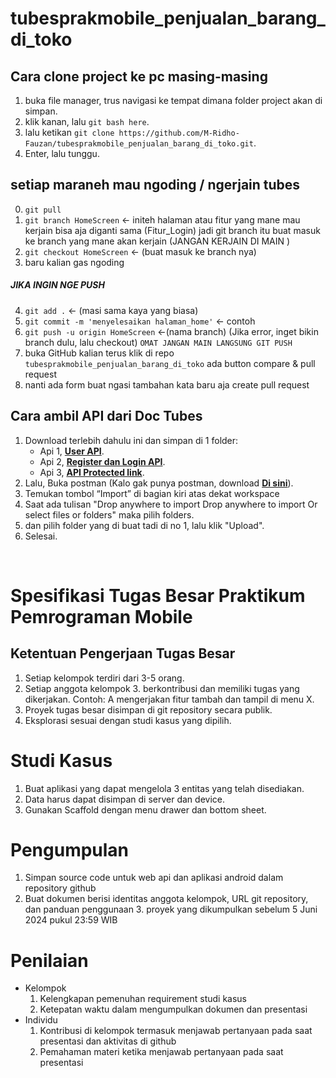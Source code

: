 # tubesprakmobile_penjualan_barang_di_toko

## Cara clone project ke pc masing-masing

1. buka file manager, trus navigasi ke tempat dimana folder project akan di simpan.
2. klik kanan, lalu ```git bash here```.
3. lalu ketikan ```git clone https://github.com/M-Ridho-Fauzan/tubesprakmobile_penjualan_barang_di_toko.git```.
4. Enter, lalu tunggu.

## setiap maraneh mau ngoding / ngerjain tubes 
0. ```git pull```
1. ```git branch HomeScreen``` <- initeh halaman atau fitur yang mane mau kerjain bisa aja diganti sama (Fitur_Login)
jadi git branch itu buat masuk ke branch yang mane akan kerjain (JANGAN KERJAIN DI MAIN )
2. ```git checkout HomeScreen```  <- (buat masuk ke branch nya)
3. baru kalian gas ngoding 
##### JIKA INGIN NGE PUSH
4. ```git add .``` <- (masi sama kaya yang biasa)
5. ```git commit -m 'menyelesaikan halaman_home'``` <- contoh 
6. ```git push -u origin HomeScreen```  <-(nama branch) (Jika error, inget bikin branch dulu, lalu checkout)
```OMAT JANGAN MAIN LANGSUNG GIT PUSH```
7. buka GitHub kalian terus klik di repo ```tubesprakmobile_penjualan_barang_di_toko``` ada button compare & pull request 
8. nanti ada form buat ngasi tambahan kata baru aja create pull request 

## Cara ambil API dari Doc Tubes

1. Download terlebih dahulu ini dan simpan di 1 folder:
	- Api 1, **[User API](https://drive.google.com/file/d/1ctS6iwu-YXb30AbwNJz_vO01JSEodY7d/view?usp=drive_link "Download ini :)")**.
	- Api 2, **[Register dan Login API](https://drive.google.com/file/d/1a6vwpxQ56qt53JrgSqkmayxN8XRDgUGX/view?usp=drive_link "Download ini :)")**.
	- Api 3, **[API Protected link](https://drive.google.com/file/d/1Pdf48CfgqZvoJ85T_eAHUQ1cg6U1CUsO/view?usp=drive_link "Download ini :)")**.
2. Lalu, Buka postman (Kalo gak punya postman, download **[Di sini](https://www.postman.com/downloads/ "Download ini :)")**).
3. Temukan tombol “Import” di bagian kiri atas dekat workspace
4. Saat ada tulisan "Drop anywhere to import Drop anywhere to import Or select files or folders" maka pilih folders.
5. dan pilih folder yang di buat tadi di no 1, lalu klik "Upload".
6. Selesai.


</br>

# Spesifikasi Tugas Besar Praktikum Pemrograman Mobile

## Ketentuan Pengerjaan Tugas Besar

1. Setiap kelompok terdiri dari 3-5 orang.
2. Setiap anggota kelompok 3. berkontribusi dan memiliki tugas yang dikerjakan.
Contoh: A mengerjakan fitur tambah dan tampil di menu X.
3. Proyek tugas besar disimpan di git repository secara publik.
4. Eksplorasi sesuai dengan studi kasus yang dipilih.

# Studi Kasus
1. Buat aplikasi yang dapat mengelola 3 entitas yang telah disediakan.
2. Data harus dapat disimpan di server dan device.
3. Gunakan Scaffold dengan menu drawer dan bottom sheet.

# Pengumpulan
1. Simpan source code untuk web api dan aplikasi android dalam repository github
2. Buat dokumen berisi identitas anggota kelompok, URL git repository, dan panduan penggunaan 3. proyek yang dikumpulkan sebelum 5 Juni 2024 pukul 23:59 WIB

# Penilaian
- Kelompok
	1. Kelengkapan pemenuhan requirement studi kasus
	2. Ketepatan waktu dalam mengumpulkan dokumen dan presentasi
- Individu
	1. Kontribusi di kelompok termasuk menjawab pertanyaan pada saat presentasi dan aktivitas di github
	2. Pemahaman materi ketika menjawab pertanyaan pada saat presentasi
